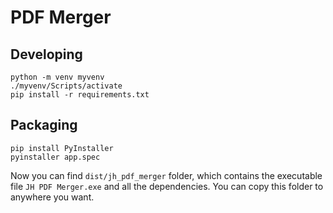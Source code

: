 # PDF Merger

## Developing

```
python -m venv myvenv
./myvenv/Scripts/activate
pip install -r requirements.txt

```
## Packaging



```shell
pip install PyInstaller
pyinstaller app.spec
```
Now you can find `dist/jh_pdf_merger` folder, which contains the executable file `JH PDF Merger.exe` and all the dependencies.
You can copy this folder to anywhere you want.

